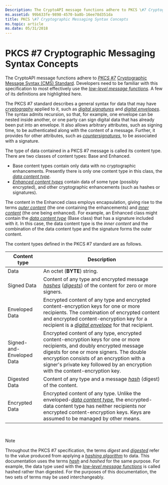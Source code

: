 ```yaml
---
Description: The CryptoAPI message functions adhere to PKCS \#7 Cryptographic Message Syntax (CMS) Standard. Developers need to be familiar with this specification to most effectively use the low-level message functions. A few of its definitions are highlighted here.
ms.assetid: 99b633fe-9898-4570-ba8b-16ee78d351da
title: PKCS \#7 Cryptographic Messaging Syntax Concepts
ms.topic: article
ms.date: 05/31/2018
---
```


# PKCS \#7 Cryptographic Messaging Syntax Concepts

The CryptoAPI message functions adhere to [*PKCS \#7*](https://msdn.microsoft.com/library/ms721603(v=VS.85).aspx) [Cryptographic Message Syntax (CMS) Standard](https://www.ietf.org/rfc/rfc3369.txt). Developers need to be familiar with this specification to most effectively use the [*low-level message functions*](https://msdn.microsoft.com/library/ms721592(v=VS.85).aspx). A few of its definitions are highlighted here.

The PKCS \#7 standard describes a general syntax for data that may have [*cryptography*](https://msdn.microsoft.com/library/ms721572(v=VS.85).aspx) applied to it, such as [*digital signatures*](https://msdn.microsoft.com/library/ms721573(v=VS.85).aspx) and [*digital envelopes*](https://msdn.microsoft.com/library/ms721573(v=VS.85).aspx). The syntax admits recursion, so that, for example, one envelope can be nested inside another, or one party can sign digital data that has already been put into an envelope. It also allows arbitrary attributes, such as signing time, to be authenticated along with the content of a message. Further, it provides for other attributes, such as [*countersignatures*](https://msdn.microsoft.com/library/ms721572(v=VS.85).aspx), to be associated with a signature.

The type of data contained in a PKCS \#7 message is called its content type. There are two classes of content types: Base and Enhanced.

-   Base content types contain only data with no cryptographic enhancements. Presently there is only one content type in this class, the [*data content type*](https://msdn.microsoft.com/library/ms721573(v=VS.85).aspx).
-   [*Enhanced content types*](https://msdn.microsoft.com/library/ms721575(v=VS.85).aspx) contain data of some type (possibly encrypted), and other cryptographic enhancements (such as hashes or signatures).

The content in the Enhanced class employs encapsulation, giving rise to the terms [*outer content*](https://msdn.microsoft.com/library/ms721599(v=VS.85).aspx) (the one containing the enhancements) and [*inner content*](https://msdn.microsoft.com/library/ms721588(v=VS.85).aspx) (the one being enhanced). For example, an Enhanced class might contain the [*data content type*](https://msdn.microsoft.com/library/ms721573(v=VS.85).aspx) (Base class) that has a signature included with it. In this case, the data content type is the *inner content* and the combination of the data content type and the signature forms the outer content.

The content types defined in the PKCS \#7 standard are as follows.



| Content type              | Description                                                                                                                                                                                                                                                                                                           |
|---------------------------|-----------------------------------------------------------------------------------------------------------------------------------------------------------------------------------------------------------------------------------------------------------------------------------------------------------------------|
| Data                      | An octet (**BYTE**) string.                                                                                                                                                                                                                                                                                           |
| Signed Data               | Content of any type and encrypted message [*hashes*](https://msdn.microsoft.com/library/ms721586(v=VS.85).aspx) ([*digests*](https://msdn.microsoft.com/library/ms721594(v=VS.85).aspx)) of the content for zero or more signers.                                                                           |
| Enveloped Data            | Encrypted content of any type and encrypted content-encryption keys for one or more recipients. The combination of encrypted content and encrypted content-encryption key for a recipient is a [*digital envelope*](https://msdn.microsoft.com/library/ms721573(v=VS.85).aspx) for that recipient. |
| Signed-and-Enveloped Data | Encrypted content of any type, encrypted content-encryption keys for one or more recipients, and doubly encrypted message digests for one or more signers. The double encryption consists of an encryption with a signer's private key followed by an encryption with the content-encryption key.                     |
| Digested Data             | Content of any type and a message [*hash*](https://msdn.microsoft.com/library/ms721586(v=VS.85).aspx) (digest) of the content.                                                                                                                                                                                             |
| Encrypted Data            | Encrypted content of any type. Unlike the enveloped-[*data content type*](https://msdn.microsoft.com/library/ms721573(v=VS.85).aspx), the encrypted-data content type has neither recipients nor encrypted content-encryption keys. Keys are assumed to be managed by other means.               |



 

> [!Note]  
> Throughout the PKCS \#7 specification, the terms *digest* and [*digested*](https://msdn.microsoft.com/library/ms721573(v=VS.85).aspx) refer to the value produced from applying a [*hashing algorithm*](https://msdn.microsoft.com/library/ms721586(v=VS.85).aspx) to data. This documentation uses the terms [*hash*](https://msdn.microsoft.com/library/ms721586(v=VS.85).aspx) and *hashed* for the same purpose. For example, the data type used with the [*low-level message functions*](https://msdn.microsoft.com/library/ms721592(v=VS.85).aspx) is called hashed rather than digested. For the purposes of this documentation, the two sets of terms may be used interchangeably.

 

 

 



